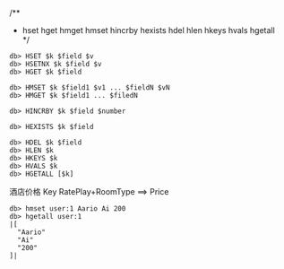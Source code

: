 /**
 * hset hget hmget hmset hincrby hexists hdel hlen hkeys hvals hgetall    
 */
```
db> HSET $k $field $v
db> HSETNX $k $field $v
db> HGET $k $field

db> HMSET $k $field1 $v1 ... $fieldN $vN
db> HMGET $k $field1 ... $filedN

db> HINCRBY $k $field $number

db> HEXISTS $k $field

db> HDEL $k $field
db> HLEN $k
db> HKEYS $k
db> HVALS $k
db> HGETALL [$k]
```
酒店价格
Key RatePlay+RoomType  ==> Price
```
db> hmset user:1 Aario Ai 200
db> hgetall user:1
|[
  "Aario"
  "Ai"
  "200"
]|
```